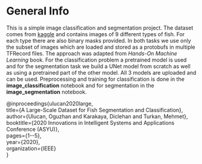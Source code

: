 # General Info
This is a simple image classification and segmentation project. The dataset comes from [kaggle](https://www.kaggle.com/crowww/a-large-scale-fish-dataset) and contains images of 9 different types of fish. For each type there are also binary masks provided. In both tasks we use only the subset of images which are loaded and stored as a protobufs in multiple TFRecord files. The approach was adapted from *Hands-On Machine Learning* book. For the classification problem a pretrained model is used and for the segmentation task we build a UNet model from scratch as well as using a pretrained part of the other model. All 3 models are uploaded and can be used. Preprocessing and training for classification is done in the 
**image_classification** notebook and for segmentation in the **image_segmentation** notebook.


@inproceedings{ulucan2020large,\
title={A Large-Scale Dataset for Fish Segmentation and Classification},\
author={Ulucan, Oguzhan and Karakaya, Diclehan and Turkan, Mehmet},\
booktitle={2020 Innovations in Intelligent Systems and Applications Conference (ASYU)},\
pages={1--5},\
year={2020},\
organization={IEEE}\
}
